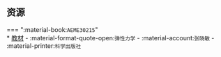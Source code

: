 ## 资源  
=== ":material-book:`AEME30215`"  
    * [教材](http://api.cqu-openlib.cn/file?key=iN4gH2wfwd4j) - :material-format-quote-open:`弹性力学` - :material-account:`张晓敏` - :material-printer:`科学出版社`  